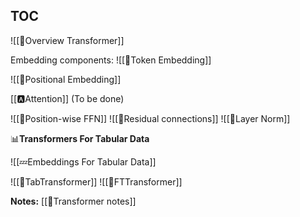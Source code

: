 
## TOC

![[🗼Overview Transformer]]

Embedding components:
![[🛌Token Embedding]]

![[🧵Positional Embedding]]

[[🅰️Attention]]
(To be done)


![[🎱Position-wise FFN]]
![[🔗Residual connections]]
![[🍔Layer Norm]]

📊**Transformers For Tabular Data**

![[💤Embeddings For Tabular Data]]


![[🤖TabTransformer]]
![[🤖FTTransformer]]

**Notes:**
[[🤖Transformer notes]]
